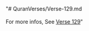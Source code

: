 "# QuranVerses/Verse-129.md <br> <br>For more infos, See [Verse 129](https://www.quranbookk.com/quran/search?q=129)"